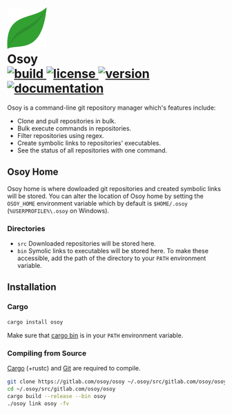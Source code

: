 <h1>
  <img src="./logo.svg" />
  <br />
  Osoy
  <br />
  <a href="https://gitlab.com/osoy/osoy/-/commits/master">
    <img alt="build" src="https://img.shields.io/gitlab/pipeline/osoy/osoy/master" />
  </a>
  <a href="https://crates.io/crates/osoy">
    <img alt="license" src="https://img.shields.io/crates/l/osoy" />
  </a>
  <a href="https://crates.io/crates/osoy">
    <img alt="version" src="https://img.shields.io/crates/v/osoy" />
  </a>
  <a href="https://docs.rs/osoy">
      <img alt="documentation" src="https://img.shields.io/badge/docs.rs-osoy-blue"/>
  </a>
</h1>

Osoy is a command-line git repository manager which's features include:

- Clone and pull repositories in bulk.
- Bulk execute commands in repositories.
- Filter repositories using regex.
- Create symbolic links to repositories' executables.
- See the status of all repositories with one command.

## Osoy Home

Osoy home is where dowloaded git repositories and created symbolic links will be stored.
You can alter the location of Osoy home by setting the `OSOY_HOME` environment variable
which by default is `$HOME/.osoy` (`%USERPROFILE%\.osoy` on Windows).

### Directories

- `src` Downloaded repositories will be stored here.
- `bin` Symolic links to executables will be stored here.
  To make these accessible, add the path of the directory to your `PATH` environment variable.

## Installation

### Cargo

```bash
cargo install osoy
```

Make sure that [cargo bin](https://doc.rust-lang.org/stable/cargo/guide/cargo-home.html#directories) is in your `PATH` environment variable.

### Compiling from Source

[Cargo](https://doc.rust-lang.org/cargo) (+rustc) and [Git](https://git-scm.com) are required to compile.

```bash
git clone https://gitlab.com/osoy/osoy ~/.osoy/src/gitlab.com/osoy/osoy
cd ~/.osoy/src/gitlab.com/osoy/osoy
cargo build --release --bin osoy
./osoy link osoy -fv
```
